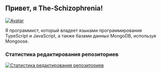 ## Привет, я The-Schizophrenia!

[![Avatar](https://avatars.githubusercontent.com/u/113227915)](https://github.com/the-schizophrenia)

Я программист, который владеет языками программирования TypeScript и JavaScript, а также базами данных MongoDB, используя Mongoose.

### Статистика редактирования репозиториев

[![Статистика редактирования репозиториев](https://github-readme-stats.vercel.app/api?username=the-schizophrenia&count_private=true&show_icons=true&theme=radical)](https://github.com/the-schizophrenia)



